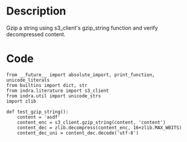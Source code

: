 # Description
Gzip a string using s3_client's gzip_string function and verify decompressed content.

# Code
```
from __future__ import absolute_import, print_function, unicode_literals
from builtins import dict, str
from indra.literature import s3_client
from indra.util import unicode_strs
import zlib

def test_gzip_string():
    content = 'asdf'
    content_enc = s3_client.gzip_string(content, 'content')
    content_dec = zlib.decompress(content_enc, 16+zlib.MAX_WBITS)
    content_dec_uni = content_dec.decode('utf-8')

```
